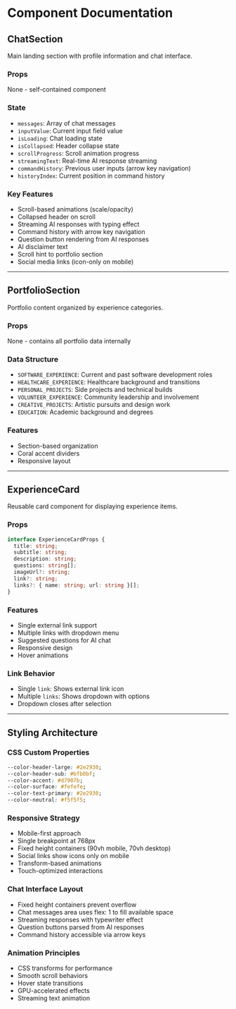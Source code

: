 # Component Documentation

## ChatSection

Main landing section with profile information and chat interface.

### Props

None - self-contained component

### State

- `messages`: Array of chat messages
- `inputValue`: Current input field value
- `isLoading`: Chat loading state
- `isCollapsed`: Header collapse state
- `scrollProgress`: Scroll animation progress
- `streamingText`: Real-time AI response streaming
- `commandHistory`: Previous user inputs (arrow key navigation)
- `historyIndex`: Current position in command history

### Key Features

- Scroll-based animations (scale/opacity)
- Collapsed header on scroll
- Streaming AI responses with typing effect
- Command history with arrow key navigation
- Question button rendering from AI responses
- AI disclaimer text
- Scroll hint to portfolio section
- Social media links (icon-only on mobile)

---

## PortfolioSection

Portfolio content organized by experience categories.

### Props

None - contains all portfolio data internally

### Data Structure

- `SOFTWARE_EXPERIENCE`: Current and past software development roles
- `HEALTHCARE_EXPERIENCE`: Healthcare background and transitions
- `PERSONAL_PROJECTS`: Side projects and technical builds
- `VOLUNTEER_EXPERIENCE`: Community leadership and involvement
- `CREATIVE_PROJECTS`: Artistic pursuits and design work
- `EDUCATION`: Academic background and degrees

### Features

- Section-based organization
- Coral accent dividers
- Responsive layout

---

## ExperienceCard

Reusable card component for displaying experience items.

### Props

```typescript
interface ExperienceCardProps {
  title: string;
  subtitle: string;
  description: string;
  questions: string[];
  imageUrl?: string;
  link?: string;
  links?: { name: string; url: string }[];
}
```

### Features

- Single external link support
- Multiple links with dropdown menu
- Suggested questions for AI chat
- Responsive design
- Hover animations

### Link Behavior

- Single `link`: Shows external link icon
- Multiple `links`: Shows dropdown with options
- Dropdown closes after selection

---

## Styling Architecture

### CSS Custom Properties

```css
--color-header-large: #2e2930;
--color-header-sub: #bfb0bf;
--color-accent: #d7907b;
--color-surface: #fefefe;
--color-text-primary: #2e2930;
--color-neutral: #f5f5f5;
```

### Responsive Strategy

- Mobile-first approach
- Single breakpoint at 768px
- Fixed height containers (90vh mobile, 70vh desktop)
- Social links show icons only on mobile
- Transform-based animations
- Touch-optimized interactions

### Chat Interface Layout

- Fixed height containers prevent overflow
- Chat messages area uses flex: 1 to fill available space
- Streaming responses with typewriter effect
- Question buttons parsed from AI responses
- Command history accessible via arrow keys

### Animation Principles

- CSS transforms for performance
- Smooth scroll behaviors
- Hover state transitions
- GPU-accelerated effects
- Streaming text animation
